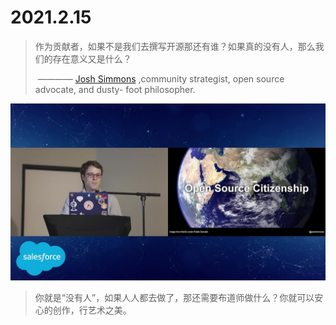 # 2021.2.15 

> 作为贡献者，如果不是我们去撰写开源那还有谁？如果真的没有人，那么我们的存在意义又是什么？
>
> ​      ———— [Josh Simmons](https://joshsimmons.com/) ,community strategist, open source advocate, and dusty- foot philosopher.

![](../images/Josh-Simmons-2-15.jpg)

> 你就是“没有人”，如果人人都去做了，那还需要布道师做什么？你就可以安心的创作，行艺术之美。